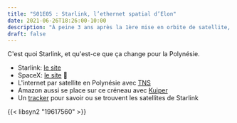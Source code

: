 ```yaml
---
title: "S01E05 : Starlink, l’ethernet spatial d’Elon"
date: 2021-06-26T18:26:00-10:00
description: "À peine 3 ans après la 1ère mise en orbite de satellite, on vous parle de Starlink"
draft: false
---
```


C'est quoi Starlink, et qu'est-ce que ça change pour la Polynésie.

  - Starlink: [le site](https://www.starlink.com/)
  - SpaceX: [le site](https://www.spacex.com/) 🚀
  - L'internet par satellite en Polynésie avec [TNS](https://web.archive.org/web/20001204210200/http://www.tns.pf/)
  - Amazon aussi se place sur ce créneau avec [Kuiper](https://www.capital.fr/entreprises-marches/amazon-va-lancer-sa-constellation-satellitaire-kuiper-1400648)
  - Un [tracker](https://findstarlink.com/) pour savoir ou se trouvent les satellites de Starlink
  

{{< libsyn2 "19617560" >}}